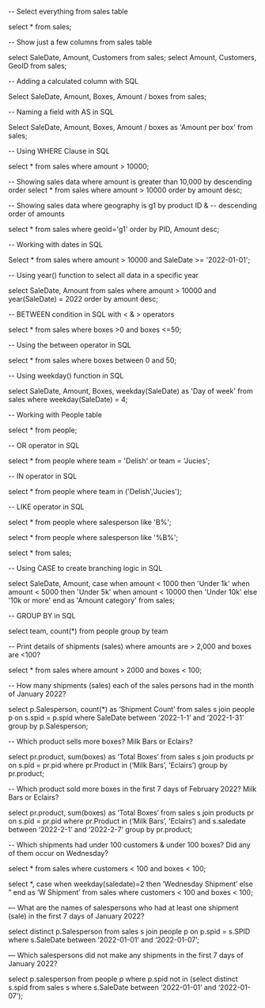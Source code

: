 -- Select everything from sales table

select * from sales;

-- Show just a few columns from sales table

select SaleDate, Amount, Customers from sales;
select Amount, Customers, GeoID from sales;

-- Adding a calculated column with SQL

Select SaleDate, Amount, Boxes, Amount / boxes  from sales;

-- Naming a field with AS in SQL

Select SaleDate, Amount, Boxes, Amount / boxes as 'Amount per box'  from sales;

-- Using WHERE Clause in SQL

select * from sales
where amount > 10000;

-- Showing sales data where amount is greater than 10,000 by descending order
select * from sales
where amount > 10000
order by amount desc;

-- Showing sales data where geography is g1 by product ID &
-- descending order of amounts

select * from sales
where geoid='g1'
order by PID, Amount desc;

-- Working with dates in SQL

Select * from sales
where amount > 10000 and SaleDate >= '2022-01-01';

-- Using year() function to select all data in a specific year

select SaleDate, Amount from sales
where amount > 10000 and year(SaleDate) = 2022
order by amount desc;

-- BETWEEN condition in SQL with < & > operators

select * from sales
where boxes >0 and boxes <=50;

-- Using the between operator in SQL

select * from sales
where boxes between 0 and 50;

-- Using weekday() function in SQL

select SaleDate, Amount, Boxes, weekday(SaleDate) as 'Day of week'
from sales
where weekday(SaleDate) = 4;

-- Working with People table

select * from people;

-- OR operator in SQL

select * from people
where team = 'Delish' or team = 'Jucies';

-- IN operator in SQL

select * from people
where team in ('Delish','Jucies');

-- LIKE operator in SQL

select * from people
where salesperson like 'B%';

select * from people
where salesperson like '%B%';

select * from sales;

-- Using CASE to create branching logic in SQL

select 	SaleDate, Amount,
		case 	when amount < 1000 then 'Under 1k'
				when amount < 5000 then 'Under 5k'
                when amount < 10000 then 'Under 10k'
			else '10k or more'
		end as 'Amount category'
from sales;

-- GROUP BY in SQL

select team, count(*) from people
group by team

-- Print details of shipments (sales) where amounts are > 2,000 and boxes are <100?

select * from sales where amount > 2000 and boxes < 100;

-- How many shipments (sales) each of the sales persons had in the month of January 2022?

select p.Salesperson, count(*) as ‘Shipment Count’
from sales s
join people p on s.spid = p.spid
where SaleDate between ‘2022-1-1’ and ‘2022-1-31’
group by p.Salesperson;

-- Which product sells more boxes? Milk Bars or Eclairs?

select pr.product, sum(boxes) as ‘Total Boxes’
from sales s
join products pr on s.pid = pr.pid
where pr.Product in (‘Milk Bars’, ‘Eclairs’)
group by pr.product;

-- Which product sold more boxes in the first 7 days of February 2022? Milk Bars or Eclairs?

select pr.product, sum(boxes) as ‘Total Boxes’
from sales s
join products pr on s.pid = pr.pid
where pr.Product in (‘Milk Bars’, ‘Eclairs’)
and s.saledate between ‘2022-2-1’ and ‘2022-2-7’
group by pr.product;

-- Which shipments had under 100 customers & under 100 boxes? Did any of them occur on Wednesday?

select * from sales
where customers < 100 and boxes < 100;

select *,
case when weekday(saledate)=2 then ‘Wednesday Shipment’
else ”
end as ‘W Shipment’
from sales
where customers < 100 and boxes < 100;

— What are the names of salespersons who had at least one shipment (sale) in the first 7 days of January 2022?

select distinct p.Salesperson
from sales s
join people p on p.spid = s.SPID
where s.SaleDate between ‘2022-01-01’ and ‘2022-01-07’;

— Which salespersons did not make any shipments in the first 7 days of January 2022?

select p.salesperson
from people p
where p.spid not in
(select distinct s.spid from sales s where s.SaleDate between ‘2022-01-01’ and ‘2022-01-07’);
